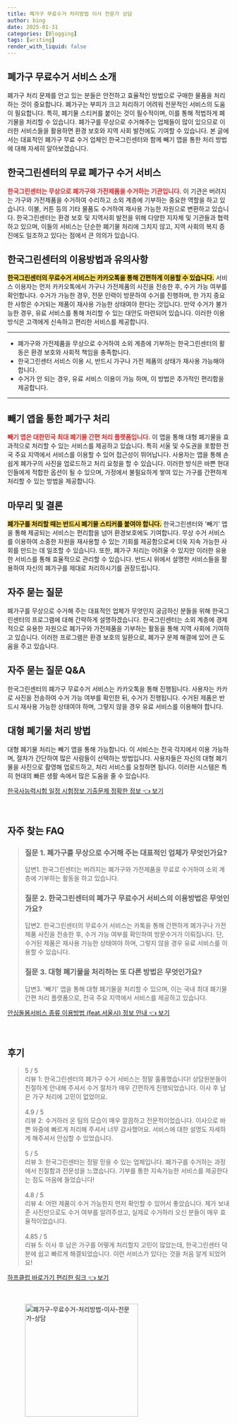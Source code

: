 ```yaml
---
title: 폐가구 무료수거 처리방법 이사 전문가 상담
author: bing
date: 2025-01-31
categories: [Blogging]
tags: [writing]
render_with_liquid: false
---
```



<h2 id='폐가구 무료수거 서비스 소개'>폐가구 무료수거 서비스 소개</h2>

<p>폐가구 처리 문제를 안고 있는 분들은 안전하고 효율적인 방법으로 구매한 물품을 처리하는 것이 중요합니다. 폐가구는 부피가 크고 처리하기 어려워 전문적인 서비스의 도움이 필요합니다. 특히, 폐기물 스티커를 붙이는 것이 필수적이며, 이를 통해 적법하게 폐기물을 처리할 수 있습니다. 폐가구를 무상으로 수거해주는 업체들이 많이 있으므로 이러한 서비스들을 활용하면 환경 보호와 지역 사회 발전에도 기여할 수 있습니다. 본 글에서는 대표적인 폐가구 무료 수거 업체인 한국그린센터와 함께 빼기 앱을 통한 처리 방법에 대해 자세히 알아보겠습니다.</p>

<h2 id='한국그린센터의 무료 폐가구 수거 서비스'>한국그린센터의 무료 폐가구 수거 서비스</h2>

<p><b><span style="color: #ee2323;">한국그린센터는 무상으로 폐가구와 가전제품을 수거하는 기관입니다.</span></b> 이 기관은 버려지는 가구와 가전제품을 수거하여 수리하고 소외 계층에 기부하는 중요한 역할을 하고 있습니다. 이불, 커튼 등의 기타 물품도 수거하여 재사용 가능한 자원으로 변환하고 있습니다. 한국그린센터는 환경 보호 및 지역사회 발전을 위해 다양한 지자체 및 기관들과 협력하고 있으며, 이들의 서비스는 단순한 폐기물 처리에 그치지 않고, 지역 사회의 복지 증진에도 일조하고 있다는 점에서 큰 의의가 있습니다.</p>

<h2 id='한국그린센터의 이용방법과 유의사항'>한국그린센터의 이용방법과 유의사항</h2>

<p><b><span style="background-color: #ffe066;">한국그린센터의 무료수거 서비스는 카카오톡을 통해 간편하게 이용할 수 있습니다.</span></b> 서비스 이용자는 먼저 카카오톡에서 가구나 가전제품의 사진을 전송한 후, 수거 가능 여부를 확인합니다. 수거가 가능한 경우, 전문 인력이 방문하여 수거를 진행하며, 한 가지 중요한 사항은 수거되는 제품이 재사용 가능한 상태여야 한다는 것입니다. 만약 수거가 불가능한 경우, 유료 서비스를 통해 처리할 수 있는 대안도 마련되어 있습니다. 이러한 이용 방식은 고객에게 신속하고 편리한 서비스를 제공합니다.</p>

<hr />

<ul>
    <li>폐가구와 가전제품을 무상으로 수거하여 소외 계층에 기부하는 한국그린센터의 활동은 환경 보호와 사회적 책임을 충족합니다.</li>
    <li>한국그린센터 서비스 이용 시, 반드시 가구나 가전 제품의 상태가 재사용 가능해야 합니다.</li>
    <li>수거가 안 되는 경우, 유료 서비스 이용이 가능 하며, 이 방법은 추가적인 편리함을 제공합니다.</li>
</ul>

<hr />

<h2 id='빼기 앱을 통한 폐가구 처리'>빼기 앱을 통한 폐가구 처리</h2>

<p><b><span style="color: #ee2323;">빼기 앱은 대한민국 최대 폐기물 간편 처리 플랫폼입니다.</span></b> 이 앱을 통해 대형 폐기물을 효과적으로 처리할 수 있는 서비스를 제공하고 있습니다. 특히 서울 및 수도권을 포함한 전국 주요 지역에서 서비스를 이용할 수 있어 접근성이 뛰어납니다. 사용자는 앱을 통해 손쉽게 폐가구의 사진을 업로드하고 처리 요청을 할 수 있습니다. 이러한 방식은 바쁜 현대인들에게 적합한 옵션이 될 수 있으며, 가정에서 불필요하게 쌓여 있는 가구를 간편하게 처리할 수 있는 방법을 제공합니다.</p>

<h2 id='마무리 및 결론'>마무리 및 결론</h2>

<p><b><span style="background-color: #ffe066;">폐가구를 처리할 때는 반드시 폐기물 스티커를 붙여야 합니다.</span></b> 한국그린센터와 '빼기' 앱을 통해 제공되는 서비스는 편리함을 넘어 환경보호에도 기여합니다. 무상 수거 서비스를 이용하여 소중한 자원을 재사용할 수 있는 기회를 제공함으로써 더욱 지속 가능한 사회를 만드는 데 일조할 수 있습니다. 또한, 폐가구 처리는 어려울 수 있지만 이러한 유용한 서비스를 통해 효율적으로 관리할 수 있습니다. 반드시 위에서 설명한 서비스들을 활용하여 자신의 폐가구를 제대로 처리하시기를 권장드립니다.</p>

<h2 id='자주 묻는 질문'>자주 묻는 질문</h2>

<p>폐가구를 무상으로 수거해 주는 대표적인 업체가 무엇인지 궁금하신 분들을 위해 한국그린센터의 프로그램에 대해 간략하게 설명하겠습니다. 한국그린센터는 소외 계층에 경제적으로 유용한 자원으로 폐가구와 가전제품을 기부하는 활동을 통해 지역 사회에 기여하고 있습니다. 이러한 프로그램은 환경 보호의 일환으로, 폐가구 문제 해결에 있어 큰 도움을 주고 있습니다.</p>

<h2 id='자주 묻는 질문 Q&A'>자주 묻는 질문 Q&A</h2>

<p>한국그린센터의 폐가구 무료수거 서비스는 카카오톡을 통해 진행됩니다. 사용자는 카카로 사진을 전송하여 수거 가능 여부를 확인한 뒤, 수거가 진행됩니다. 수거된 제품은 반드시 재사용 가능한 상태여야 하며, 그렇지 않을 경우 유료 서비스를 이용해야 합니다.</p>

<h2 id='대형 폐기물 처리 방법'>대형 폐기물 처리 방법</h2>

<p>대형 폐기물 처리는 빼기 앱을 통해 가능합니다. 이 서비스는 전국 각지에서 이용 가능하며, 절차가 간단하여 많은 사람들이 선택하는 방법입니다. 사용자들은 자신의 대형 폐기물을 사진으로 촬영해 업로드하고, 처리 서비스를 요청하면 됩니다. 이러한 시스템은 특히 현대의 빠른 생활 속에서 많은 도움을 줄 수 있습니다.</p>


<p><a class="click-button" title="한국사능력시험 일정 시험정보 기출문제 정확한 정보" href="https://greenforu.github.io/posts/%ED%95%9C%EA%B5%AD%EC%82%AC%EB%8A%A5%EB%A0%A5%EC%8B%9C%ED%97%98-%EC%9D%BC%EC%A0%95-%EC%8B%9C%ED%97%98%EC%A0%95%EB%B3%B4-%EA%B8%B0%EC%B6%9C%EB%AC%B8%EC%A0%9C-%EC%A0%95%ED%99%95%ED%95%9C-%EC%A0%95%EB%B3%B4/" rel="dofollow">한국사능력시험 일정 시험정보 기출문제 정확한 정보 👈 보기</a></p><br>
<h2 id='자주_찾는_FAQ'>자주 찾는 FAQ</h2>
<div itemscope="" itemtype="https://schema.org/FAQPage"> 
<blockquote> 
<div itemscope="" itemprop="mainEntity" itemtype="https://schema.org/Question"> 
<h3 itemprop="name">질문 1. 폐가구를 무상으로 수거해 주는 대표적인 업체가 무엇인가요?</h3> 
<div itemscope="" itemprop="acceptedAnswer" itemtype="https://schema.org/Answer"> 
<span itemprop="text"> 
<p>답변1. 한국그린센터는 버려지는 폐가구와 가전제품을 무료로 수거하여 소외 계층에 기부하는 활동을 하고 있습니다.</p> 
</span> 
</div> 
</div> 

<div itemscope="" itemprop="mainEntity" itemtype="https://schema.org/Question"> 
<h3 itemprop="name">질문 2. 한국그린센터의 폐가구 무료수거 서비스의 이용방법은 무엇인가요?</h3> 
<div itemscope="" itemprop="acceptedAnswer" itemtype="https://schema.org/Answer"> 
<span itemprop="text"> 
<p>답변2. 한국그린센터의 무료수거 서비스는 카톡을 통해 간편하게 폐가구나 가전 제품 사진을 전송한 후, 수거 가능 여부를 확인하여 방문수거가 이뤄집니다. 단, 수거된 제품은 재사용 가능한 상태여야 하며, 그렇지 않을 경우 유료 서비스를 이용할 수 있습니다.</p> 
</span> 
</div> 
</div> 

<div itemscope="" itemprop="mainEntity" itemtype="https://schema.org/Question"> 
<h3 itemprop="name">질문 3. 대형 폐기물을 처리하는 또 다른 방법은 무엇인가요?</h3> 
<div itemscope="" itemprop="acceptedAnswer" itemtype="https://schema.org/Answer"> 
<span itemprop="text"> 
<p>답변3. '빼기' 앱을 통해 대형 폐기물을 처리할 수 있으며, 이는 국내 최대 폐기물 간편 처리 플랫폼으로, 전국 주요 지역에서 서비스를 제공하고 있습니다.</p> 
</span> 
</div> 
</div> 
</blockquote> 
</div>
<p><a class="click-button" title="안심돌봄서비스 종류 이용방법 (feat.서울시) 정보 안내" href="https://greenforu.github.io/posts/%EC%95%88%EC%8B%AC%EB%8F%8C%EB%B4%84%EC%84%9C%EB%B9%84%EC%8A%A4-%EC%A2%85%EB%A5%98-%EC%9D%B4%EC%9A%A9%EB%B0%A9%EB%B2%95-(feat.%EC%84%9C%EC%9A%B8%EC%8B%9C)-%EC%A0%95%EB%B3%B4-%EC%95%88%EB%82%B4/" rel="dofollow">안심돌봄서비스 종류 이용방법 (feat.서울시) 정보 안내 👈 보기</a></p><br>
<h2 id='후기'>후기</h2>
<div itemscope itemtype="https://schema.org/Product">
  <blockquote>
  <div itemprop="review" itemscope itemtype="https://schema.org/Review">
      <div itemprop="reviewRating" itemscope itemtype="https://schema.org/Rating"> <span itemprop="ratingValue">5</span> / <span itemprop="bestRating">5</span> </div>
      <span itemprop="reviewBody">리뷰 1: 한국그린센터의 폐가구 수거 서비스는 정말 훌륭했습니다! 상담원분들이 친절하게 안내해 주셔서 수거 절차가 매우 간편하게 진행되었습니다. 이사 후 남은 가구 처리에 고민이 없었어요.</span>
  </div>
  <br>
  <div itemprop="review" itemscope itemtype="https://schema.org/Review">
      <div itemprop="reviewRating" itemscope itemtype="https://schema.org/Rating"> <span itemprop="ratingValue">4.9</span> / <span itemprop="bestRating">5</span> </div>
      <span itemprop="reviewBody">리뷰 2: 수거하러 온 팀의 모습이 매우 깔끔하고 전문적이었습니다. 이사으로 바쁜 와중에 빠르게 처리해 주셔서 너무 감사했어요. 서비스에 대한 설명도 자세하게 해주셔서 안심할 수 있었습니다.</span>
  </div>
  <br>
  <div itemprop="review" itemscope itemtype="https://schema.org/Review">
      <div itemprop="reviewRating" itemscope itemtype="https://schema.org/Rating"> <span itemprop="ratingValue">5</span> / <span itemprop="bestRating">5</span> </div>
      <span itemprop="reviewBody">리뷰 3: 한국그린센터는 정말 믿을 수 있는 업체입니다. 폐가구를 수거하는 과정에서 친절함과 전문성을 느꼈습니다. 기부를 통한 지속가능한 서비스를 제공한다는 점도 마음에 들었습니다!</span>
  </div>
  <br>
  <div itemprop="review" itemscope itemtype="https://schema.org/Review">
      <div itemprop="reviewRating" itemscope itemtype="https://schema.org/Rating"> <span itemprop="ratingValue">4.8</span> / <span itemprop="bestRating">5</span> </div>
      <span itemprop="reviewBody">리뷰 4: 어떤 제품이 수거 가능한지 먼저 확인할 수 있어서 좋았습니다. 제가 보내준 사진만으로도 수거 여부를 알려주셨고, 실제로 수거하러 오신 분들이 매우 효율적이었습니다.</span>
  </div>
  <br>
  <div itemprop="review" itemscope itemtype="https://schema.org/Review">
      <div itemprop="reviewRating" itemscope itemtype="https://schema.org/Rating"> <span itemprop="ratingValue">4.85</span> / <span itemprop="bestRating">5</span> </div>
      <span itemprop="reviewBody">리뷰 5: 이사 후 남은 가구를 어떻게 처리할지 고민이 많았는데, 한국그린센터 덕분에 쉽고 빠르게 해결되었습니다. 이런 서비스가 있다는 것을 처음 알게 되었어요!</span>
  </div>
  </blockquote>
</div>
<p><a class="click-button" title="하프클럽 바로가기 편리한 링크" href="https://greenforu.github.io/posts/%ED%95%98%ED%94%84%ED%81%B4%EB%9F%BD-%EB%B0%94%EB%A1%9C%EA%B0%80%EA%B8%B0-%ED%8E%B8%EB%A6%AC%ED%95%9C-%EB%A7%81%ED%81%AC/" rel="dofollow">하프클럽 바로가기 편리한 링크 👈 보기</a></p><br>
<figure class="image"><img src="https://greenforu.github.io/assets/img/thumbnail/폐가구-무료수거-처리방법-이사-전문가-상담.webp" alt="폐가구-무료수거-처리방법-이사-전문가-상담" width="256" height="256"></figure>